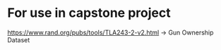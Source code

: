 # For use in capstone project
https://www.rand.org/pubs/tools/TLA243-2-v2.html -> Gun Ownership Dataset
